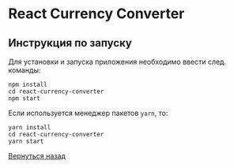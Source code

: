 # React Currency Converter
## Инструкция по запуску

Для установки и запуска приложения необходимо ввести след. команды:
```
npm install
cd react-currency-converter
npm start
```
Если используется менеджер пакетов `yarn`, то:
```
yarn install
cd react-currency-converter
yarn start
```

[Вернуться назад](/README.md)
